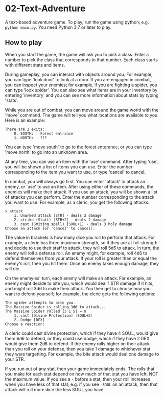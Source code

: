 # 02-Text-Adventure
A text-based adventure game.
To play, run the game using python; e.g. `python main.py`.
You need Python 3.7 or later to play.

## How to play
When you start the game, the game will ask you to pick a class. Enter a number to pick the class that corresponds to that number. Each class starts with different stats and items.

During gameplay, you can interact with objects around you. For example, you can type 'look door' to look at a door. If you are engaged in combat, you can inspect your enemies; for example, if you are fighting a spider, you can type 'look spider'. You can also see what items are in your inventory by entering 'inventory' and you can see more information about stats by typing 'stats'.

While you are out of combat, you can move around the game world with the 'move' command. The game will tell you what locations are available to you. Here is an example:
```
There are 2 exits:
    0. SOUTH:   Forest entrance
    1. NORTH:   ???
```
You can type 'move south' to go to the forest enterance, or you can type 'move north' to go into an unknown area.

At any time, you can use an item with the 'use' command. After typing 'use', you will be shown a list of items you can use. Enter the number corresponding to the item you want to use, or type 'cancel' to cancel.

In combat, you will always go first. You can enter 'attack' to attack an enemy, or 'use' to use an item. After using either of these commands, the enemies will make their attack. If you use an attack, you will be shown a list of attacks you can perform. Enter the number corresponding to the attack you want to use. For example, as a cleric, you get the following attacks:
```
> attack
    1. Unarmed attack [STR] - deals 2 damage
    2. strike (Staff) [STR+2] - deals 2 damage
    3. cast (Smiting spell) [SOUL+1] - deals 3 holy damage
Choose an attack [or 'cancel' to cancel]: 
```
The value in brackets is how many dice you roll to perform that attack. For example, a cleric has three maximum strength, so if they are at full strength and decide to use their staff to attack, they will roll 5d6 to attack. In turn, the enemy will roll a defense roll. An enemy might, for example, roll 4d6 to defend themselves from your attack. If your roll is greater than or equal the enemy's roll, then you hit them. Once an enemy takes enough damage, they will die.

On the enemyies' turn, each enemy will make an attack. For example, an enemy might decide to bite you, which would deal 1 STR damage if it hits, and might roll 3d6 to make their attack. You then get to choose how you want to defend yourself; for example, the cleric gets the following options:
```
The spider attempts to bite you.
The Massive Spider is rolling 3d6 to attack...
The Massive Spider rolled [3 1 5] = 9
    1. cast (Divine Protection) [SOUL+2]
    2. Dodge [DEX]
Choose a reaction:
```
A cleric could cast divine protection, which if they have 4 SOUL, would give them 6d6 to defend, or they could use dodge, which if they have 2 DEX, would give them 2d6 to defend. If the enemy rolls higher on their attack than you roll on your defense, then you take 1 damage to whichever stat they were targetting. For example, the bite attack would deal one damage to your STR.

If you run out of any stat, then your game immediately ends. The rolls that you make for each stat depend on how much of that stat you have left, NOT the maximum value. If you see a `-` before a stat, then your roll increases when you have less of that stat; e.g. if you see `-SOUL` on an attack, then that attack will roll more dice the less SOUL you have.